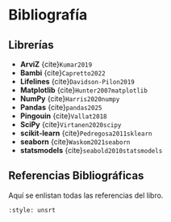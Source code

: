 

# Bibliografía

## Librerías

- **ArviZ** {cite}`Kumar2019`  
- **Bambi** {cite}`Capretto2022`  
- **Lifelines**  {cite}`Davidson-Pilon2019`  
- **Matplotlib**  {cite}`Hunter2007matplotlib`  
- **NumPy** {cite}`Harris2020numpy`
- **Pandas** {cite}`pandas2025`
- **Pingouin**  {cite}`Vallat2018`  
- **SciPy** {cite}`Virtanen2020scipy`  
- **scikit‑learn**  {cite}`Pedregosa2011sklearn`  
- **seaborn** {cite}`Waskom2021seaborn`  
- **statsmodels** {cite}`seabold2010statsmodels`



## Referencias Bibliográficas

Aquí se enlistan todas las referencias del libro.

```{bibliography}
:style: unsrt
```
